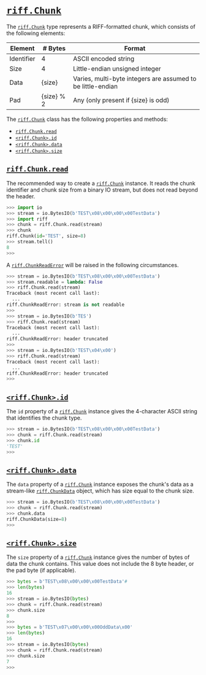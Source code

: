 # [`riff.Chunk`](riff.Chunk.md#riffchunk)

The [`riff.Chunk`](riff.Chunk.md#riffchunk) type represents a RIFF-formatted chunk, which consists of the following elements:

| Element    | # Bytes    | Format                                                      |
|------------|------------|-------------------------------------------------------------|
| Identifier | 4          | ASCII encoded string                                        |
| Size       | 4          | Little-endian unsigned integer                              |
| Data       | {size}     | Varies, multi-byte integers are assumed to be little-endian |
| Pad        | {size} % 2 | Any (only present if {size} is odd)                         |

The [`riff.Chunk`](riff.Chunk.md#riffchunk) class has the following properties and methods:

- [`riff.Chunk.read`](riff.Chunk.md#riffchunkread)
- [`<riff.Chunk>.id`](riff.Chunk.md#riffchunkid)
- [`<riff.Chunk>.data`](riff.Chunk.md#riffchunkdata)
- [`<riff.Chunk>.size`](riff.Chunk.md#riffchunksize)

## [`riff.Chunk.read`](riff.Chunk.md#riffchunkread)

The recommended way to create a [`riff.Chunk`](riff.Chunk.md#riffchunk) instance. It reads the chunk identifier and chunk size from a binary IO stream, but does not read beyond the header.

```python
>>> import io
>>> stream = io.BytesIO(b'TEST\x08\x00\x00\x00TestData')
>>> import riff
>>> chunk = riff.Chunk.read(stream)
>>> chunk
riff.Chunk(id='TEST', size=8)
>>> stream.tell()
8
>>>
```

A [`riff.ChunkReadError`](riff.ChunkReadError.md#riffchunkreaderror) will be raised in the following circumstances.

```python
>>> stream = io.BytesIO(b'TEST\x08\x00\x00\x00TestData')
>>> stream.readable = lambda: False
>>> riff.Chunk.read(stream)
Traceback (most recent call last):
  ...
riff.ChunkReadError: stream is not readable
>>>
>>> stream = io.BytesIO(b'TES')
>>> riff.Chunk.read(stream)
Traceback (most recent call last):
  ...
riff.ChunkReadError: header truncated
>>>
>>> stream = io.BytesIO(b'TEST\x04\x00')
>>> riff.Chunk.read(stream)
Traceback (most recent call last):
  ...
riff.ChunkReadError: header truncated
>>>
```

## [`<riff.Chunk>.id`](riff.Chunk.md#riffchunkid)

The `id` property of a [`riff.Chunk`](riff.Chunk.md#riffchunk) instance gives the 4-character ASCII string that identifies the chunk type.

```python
>>> stream = io.BytesIO(b'TEST\x08\x00\x00\x00TestData')
>>> chunk = riff.Chunk.read(stream)
>>> chunk.id
'TEST'
>>>
```

## [`<riff.Chunk>.data`](riff.Chunk.md#riffchunkdata)

The `data` property of a [`riff.Chunk`](riff.Chunk.md#riffchunk) instance exposes the chunk's data as a stream-like [`riff.ChunkData`](riff.ChunkData.md#riffchunkdata) object, which has size equal to the chunk size.

```python
>>> stream = io.BytesIO(b'TEST\x08\x00\x00\x00TestData')
>>> chunk = riff.Chunk.read(stream)
>>> chunk.data
riff.ChunkData(size=8)
>>>
```

## [`<riff.Chunk>.size`](riff.Chunk.md#riffchunksize)

The `size` property of a [`riff.Chunk`](riff.Chunk.md#riffchunk) instance gives the number of bytes of data the chunk contains. This value does not include the 8 byte header, or the pad byte (if applicable).

```python
>>> bytes = b'TEST\x08\x00\x00\x00TestData'#
>>> len(bytes)
16
>>> stream = io.BytesIO(bytes)
>>> chunk = riff.Chunk.read(stream)
>>> chunk.size
8
>>>
>>> bytes = b'TEST\x07\x00\x00\x00OddData\x00'
>>> len(bytes)
16
>>> stream = io.BytesIO(bytes)
>>> chunk = riff.Chunk.read(stream)
>>> chunk.size
7
>>>
```

